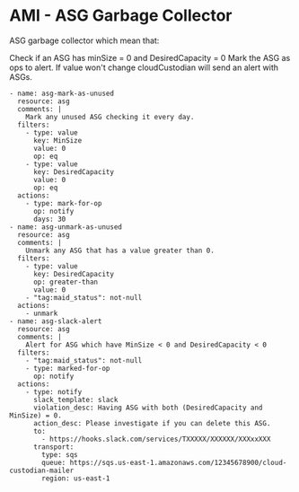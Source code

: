 AMI - ASG Garbage Collector
===========================

ASG garbage collector which mean that:

Check if an ASG has minSize = 0 and DesiredCapacity = 0 Mark the ASG as
ops to alert. If value won\'t change cloudCustodian will send an alert
with ASGs.

``` {.yaml}
- name: asg-mark-as-unused
  resource: asg
  comments: |
    Mark any unused ASG checking it every day.
  filters:
    - type: value
      key: MinSize
      value: 0
      op: eq
    - type: value
      key: DesiredCapacity
      value: 0
      op: eq
  actions:
    - type: mark-for-op
      op: notify
      days: 30
- name: asg-unmark-as-unused
  resource: asg
  comments: |
    Unmark any ASG that has a value greater than 0.
  filters:
    - type: value
      key: DesiredCapacity
      op: greater-than
      value: 0
    - "tag:maid_status": not-null
  actions:
    - unmark
- name: asg-slack-alert
  resource: asg
  comments: |
    Alert for ASG which have MinSize < 0 and DesiredCapacity < 0
  filters:
    - "tag:maid_status": not-null
    - type: marked-for-op
      op: notify
  actions:
    - type: notify
      slack_template: slack
      violation_desc: Having ASG with both (DesiredCapacity and MinSize) = 0.
      action_desc: Please investigate if you can delete this ASG.
      to:
        - https://hooks.slack.com/services/TXXXXX/XXXXXX/XXXxxXXX
      transport:
        type: sqs
        queue: https://sqs.us-east-1.amazonaws.com/12345678900/cloud-custodian-mailer
        region: us-east-1
```
